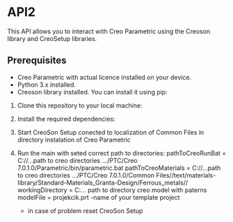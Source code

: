 # API2

This API allows you to interact with Creo Parametric using the Creoson library and CreoSetup libraries.

## Prerequisites

- Creo Parametric with actual licence installed on your device.
- Python 3.x installed.
- Creoson library installed. You can install it using pip:

1. Clone this repository to your local machine:
   
2. Install the required dependencies:

3. Start CreoSon Setup conected to localization of Common Files in directory instalation of Creo Parametric

4. Run the main with seted correct path to directories:
   pathToCreoRunBat = C://...path to creo directories .../PTC/Creo 7.0.1.0/Parametric/bin/parametric.bat
   pathToCreoMaterials = C://...path to creo directories .../PTC/Creo 7.0.1.0/Common Files//text/materials-library/Standard-Materials_Granta-Design/Ferrous_metals//
   workingDirectory = C:\... path to directory creo model with paterns
   modelFile = projekcik.prt  -name of your template project

   - in case of problem reset CreoSon Setup
